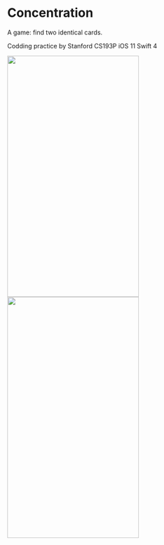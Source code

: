 # Concentration
A game: find two identical cards.

Codding practice by Stanford CS193P iOS 11 Swift 4





<img src="https://user-images.githubusercontent.com/7153849/114785313-6e772000-9d74-11eb-9441-f119f5261189.png" height="550" width="300">
<img src="https://user-images.githubusercontent.com/7153849/114785327-75059780-9d74-11eb-9a99-980192695cab.png" height="550" width="300">
